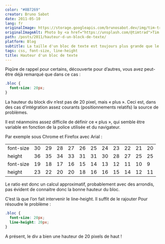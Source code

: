 ```yaml
---
color: "#8B7269"
creator: Bruno Sabot
date: 2011-05-10
lang: fr
originalImage: https://storage.googleapis.com/brunosabot.dev/img/tim-trad-AIwlyvpQJ18-unsplash.jpeg
originalImageAlt: Photo by <a href="https://unsplash.com/@timtrad">Tim Trad</a> on <a href="https://unsplash.com">Unsplash</a>.
path: /posts/2011/hauteur-d-un-block-de-texte/
platform: Blog
subtitle: La taille d'un bloc de texte est toujours plus grande que le texte lui même... Pourquoi ?
tags: css, font-size, line-height
title: Hauteur d'un bloc de texte
---
```


Piqûre de rappel pour certains, découverte pour d’autres, vous avez peut-être déjà remarqué que dans ce cas :

```css
.bloc {
  font-size: 20px;
}
```

La hauteur du block div n’est pas de 20 pixel, mais « plus ». Ceci est, dans des cas d’intégration assez courants (positionnements relatifs) la source de problèmes.

Il est néanmoins assez difficile de définir ce « plus », qui semble être variable en fonction de la police utilisée et du navigateur.

Par exemple sous Chrome et Firefox avec Arial :

|           |     |     |     |     |     |     |     |     |     |     |     |
| --------- | --- | --- | --- | --- | --- | --- | --- | --- | --- | --- | --- |
| font-size | 30  | 29  | 28  | 27  | 26  | 25  | 24  | 23  | 22  | 21  | 20  |
| height    | 36  | 35  | 34  | 33  | 31  | 31  | 30  | 28  | 27  | 25  | 25  |
| font-size | 19  | 18  | 17  | 16  | 15  | 14  | 13  | 12  | 11  | 10  | 9   |
| height    | 23  | 22  | 20  | 20  | 18  | 16  | 16  | 15  | 14  | 12  | 11  |

Le ratio est donc un calcul approximatif, probablement avec des arrondis, pas évident de connaitre donc la bonne hauteur du bloc.

C’est là que l’on fait intervenir le line-height. Il suffit de le rajouter Pour résoudre le problème :

```css
.bloc {
  font-size: 20px;
  line-height: 20px;
}
```

A présent, le div a bien une hauteur de 20 pixels de haut !
